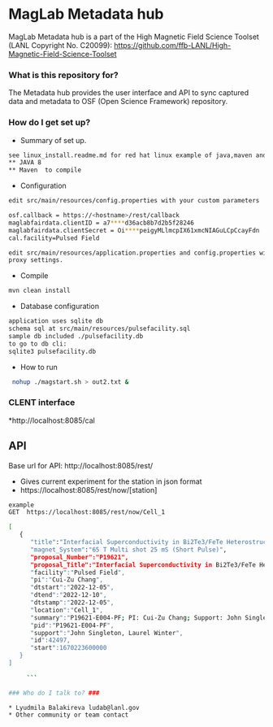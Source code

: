 
# MagLab Metadata hub
MagLab Metadata	  hub is a part of the  High Magnetic Field Science Toolset (LANL Copyright No. C20099):
https://github.com/ffb-LANL/High-Magnetic-Field-Science-Toolset

### What is this repository for? ###

The Metadata hub  provides the user interface and  API to sync captured data and metadata  to OSF (Open Science Framework) repository.  


### How do I get set up? ###

* Summary of set up. 
``` sh
see linux_install.readme.md for red hat linux example of java,maven and nginx install. 
** JAVA 8
** Maven  to compile

```
* Configuration
``` sh
edit src/main/resources/config.properties with your custom parameters

osf.callback = https://<hostname>/rest/callback
maglabfairdata.clientID = a7****d36acb8b7d2b5f28246
maglabfairdata.clientSecret = Oi****peigyMLlmcpIX61xmcNIAGuLCpCcayFdn
cal.facility=Pulsed Field

edit src/main/resources/application.properties and config.properties with
proxy settings.
``` 
* Compile
``` sh
mvn clean install
```
* Database configuration
``` sh
application uses sqlite db
schema sql at src/main/resources/pulsefacility.sql
sample db included ./pulsefacility.db
to go to db cli:
sqlite3 pulsefacility.db
```  


* How to run 
``` sh
 nohup ./magstart.sh > out2.txt &
```
### CLENT interface ### 
*http://localhost:8085/cal

## API ##

Base url for API:  http://localhost:8085/rest/

* Gives current  experiment for the station   in json format
* https://localhost:8085/rest/now/[station]

	
``` sh
example
GET  https://localhost:8085/rest/now/Cell_1

[
   {
      "title":"Interfacial Superconductivity in Bi2Te3/FeTe Heterostructures under High Magnetic Fields",
      "magnet_System":"65 T Multi shot 25 mS (Short Pulse)",
      "proposal_Number":"P19621",
      "proposal_Title":"Interfacial Superconductivity in Bi2Te3/FeTe Heterostructures under High Magnetic Fields",
      "facility":"Pulsed Field",
      "pi":"Cui-Zu Chang",
      "dtstart":"2022-12-05",
      "dtend":"2022-12-10",
      "dtstamp":"2022-12-05",
      "location":"Cell_1",
      "summary":"P19621-E004-PF; PI: Cui-Zu Chang; Support: John Singleton, Laurel Winter",
      "pid":"P19621-E004-PF",
      "support":"John Singleton, Laurel Winter",
      "id":42497,
      "start":1670223600000
   }
]
  
	 ```

### Who do I talk to? ###

* Lyudmila Balakireva ludab@lanl.gov
* Other community or team contact
